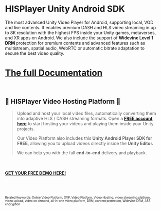 # HISPlayer Unity Android SDK

The most advanced Unity Video Player for Android, supporting local, VOD and live contents. It enables premium DASH and HLS video streaming in up to 8K resolution with the highest FPS inside your Unity games, metaverses, and XR apps on Android. We also include the support of **Widevine Level 1 DRM** protection for premium contents and advanced features such as multistream, spatial audio, WebRTC or automatic bitrate adaptation to secure the best video quality. 

# [The full Documentation](https://hisplayer.github.io/UnityAndroid-SDK)

<br>

## 🚀 HISPlayer Video Hosting Platform 🚀

> Upload and host your local video files, automatically converting them into adaptive HLS / DASH streaming formats.
> Open a [**FREE account here**](https://dashboard.hisplayer.com/signup) to start hosting your videos and playing them inside your Unity projects.
>
> Our Video Platform also includes this **Unity Android Player SDK for FREE**, allowing you to upload videos directly inside the **Unity Editor.**
>
> We can help you with the full **end-to-end** delivery and playback.


<br>

#### [GET YOUR FREE DEMO HERE!](https://hisplayer.com/demo-unity-player-sdk-github/?utm_source=github&utm_medium=referral&utm_campaign=unitygithub&utm_content=20200211--unitydemocontact)

<br>



<br>

<sub><sup>Related Keywords:
Online Video Platform, OVP, Video Platform, Video Hosting, video streaming platform, video upload, video on demand, all-in-one video platform, DRM, content protection, Widevine DRM, AES encryption</sub><sup> 
